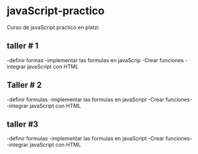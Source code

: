 # javaScript-practico
Curso de javaScript practico en platzi
## taller # 1
-definir formas
-implementar las formulas en javaScrip
-Crear funciones 
-integrar javaScript con HTML

## Taller # 2
-definir formulas
-implementar las formulas en javaScript
-Crear funciones-
-integrar javaScript con HTML

## taller #3
-definir formulas
-implementar las formulas en javaScript
-Crear funciones-
-integrar javaScript con HTML